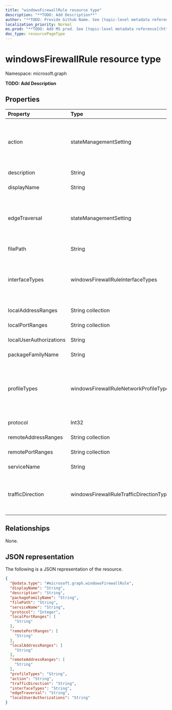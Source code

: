 ```yaml
---
title: "windowsFirewallRule resource type"
description: "**TODO: Add Description**"
author: "**TODO: Provide Github Name. See [topic-level metadata reference](https://msgo.azurewebsites.net/add/document/guidelines/metadata.html#topic-level-metadata)**"
localization_priority: Normal
ms.prod: "**TODO: Add MS prod. See [topic-level metadata reference](https://msgo.azurewebsites.net/add/document/guidelines/metadata.html#topic-level-metadata)**"
doc_type: resourcePageType
---
```


# windowsFirewallRule resource type


Namespace: microsoft.graph

**TODO: Add Description**

## Properties
|Property|Type|Description|
|:---|:---|:---|
|action|stateManagementSetting|**TODO: Add Description**. Possible values are: `notConfigured`, `blocked`, `allowed`.|
|description|String|**TODO: Add Description**|
|displayName|String|**TODO: Add Description**|
|edgeTraversal|stateManagementSetting|**TODO: Add Description**. Possible values are: `notConfigured`, `blocked`, `allowed`.|
|filePath|String|**TODO: Add Description**|
|interfaceTypes|windowsFirewallRuleInterfaceTypes|**TODO: Add Description**. Possible values are: `notConfigured`, `remoteAccess`, `wireless`, `lan`.|
|localAddressRanges|String collection|**TODO: Add Description**|
|localPortRanges|String collection|**TODO: Add Description**|
|localUserAuthorizations|String|**TODO: Add Description**|
|packageFamilyName|String|**TODO: Add Description**|
|profileTypes|windowsFirewallRuleNetworkProfileTypes|**TODO: Add Description**. Possible values are: `notConfigured`, `domain`, `private`, `public`.|
|protocol|Int32|**TODO: Add Description**|
|remoteAddressRanges|String collection|**TODO: Add Description**|
|remotePortRanges|String collection|**TODO: Add Description**|
|serviceName|String|**TODO: Add Description**|
|trafficDirection|windowsFirewallRuleTrafficDirectionType|**TODO: Add Description**. Possible values are: `notConfigured`, `out`, `in`.|

## Relationships
None.

## JSON representation
The following is a JSON representation of the resource.
<!-- {
  "blockType": "resource",
  "@odata.type": "microsoft.graph.windowsFirewallRule"
}
-->
``` json
{
  "@odata.type": "#microsoft.graph.windowsFirewallRule",
  "displayName": "String",
  "description": "String",
  "packageFamilyName": "String",
  "filePath": "String",
  "serviceName": "String",
  "protocol": "Integer",
  "localPortRanges": [
    "String"
  ],
  "remotePortRanges": [
    "String"
  ],
  "localAddressRanges": [
    "String"
  ],
  "remoteAddressRanges": [
    "String"
  ],
  "profileTypes": "String",
  "action": "String",
  "trafficDirection": "String",
  "interfaceTypes": "String",
  "edgeTraversal": "String",
  "localUserAuthorizations": "String"
}
```

